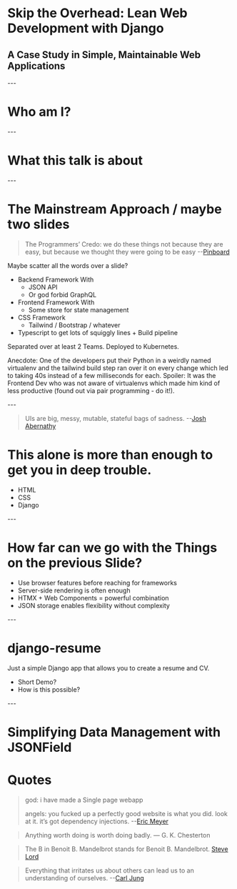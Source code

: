 # Skip the Overhead: Lean Web Development with Django
## A Case Study in Simple, Maintainable Web Applications

--- <!-- Slide 1 -->

# Who am I?

--- <!-- Slide 2 -->

# What this talk is about

--- <!-- Slide 3 -->

# The Mainstream Approach / maybe two slides

 > The Programmers’ Credo: we do these things not because they are easy, but because we thought they were going to be easy --[Pinboard](https://x.com/Pinboard/status/761656824202276864)

Maybe scatter all the words over a slide?

- Backend Framework With
	- JSON API
	- Or god forbid GraphQL
- Frontend Framework With
	- Some store for state management
- CSS Framework
	- Tailwind / Bootstrap / whatever
- Typescript to get lots of squiggly lines + Build pipeline

Separated over at least 2 Teams. Deployed to Kubernetes.

Anecdote: One of the developers put their Python in a weirdly named virtualenv and the tailwind build step ran over it on every change which led to taking 40s instead of a few milliseconds for each. Spoiler: It was the Frontend Dev who was not aware of virtualenvs which made him kind of less productive (found out via pair programming - do it!).

--- <!-- Slide 4 -->

> UIs are big, messy, mutable, stateful bags of sadness.   --[Josh Abernathy](http://joshaber.github.io/2015/01/30/why-react-native-matters/)

# This alone is more than enough to get you in deep trouble.

- HTML
- CSS
- Django

--- <!-- Slide 5 -->

# How far can we go with the Things on the previous Slide?

- Use browser features before reaching for frameworks
- Server-side rendering is often enough
- HTMX + Web Components = powerful combination
- JSON storage enables flexibility without complexity

--- <!-- Slide 6 -->

# django-resume

Just a simple Django app that allows you to create a resume and CV.

- Short Demo?
- How is this possible?

--- <!-- Slide 5 -->

# Simplifying Data Management with JSONField





# Quotes


> god: i have made a Single page webapp
> 
> angels: you fucked up a perfectly good website is what you did.  look at it.  it’s got dependency injections. --[Eric Meyer](https://mastodon.social/@Meyerweb/111103984979396842)



> Anything worth doing is worth doing badly. — G. K. Chesterton

> The B in Benoit B. Mandelbrot stands for Benoit B. Mandelbrot. [Steve Lord](https://bladerunner.social/@stevelord/111127300258697213)

> Everything that irritates us about others can lead us to an understanding of ourselves.  --[Carl Jung](https://wist.info/jung-carl/39693/)